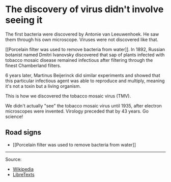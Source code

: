 # The discovery of virus didn't involve seeing it

The first bacteria were discovered by Antonie van Leeuwenhoek. He saw them through his own microscope. Viruses were not discovered like that.

[[Porcelain filter was used to remove bacteria from water]]. In 1892, Russian botanist named Dmitri Ivanovsky discovered that sap of plants infected with tobacco mosaic disease remained infectious after filtering through the finest Chamberland filters.

6 years later, Martinus Beijerinck did similar experiments and showed that this particular infectious agent was able to reproduce and multiply, meaning it's not a toxin but a living organism.

This is how we discovered the tobacco mosaic virus (TMV).

We didn't actually "see" the tobacco mosaic virus until 1935, after electron microscopes were invented. Virology preceded that by 43 years. Go science!

## Road signs

- [[Porcelain filter was used to remove bacteria from water]]

---

Source:
- [Wikipedia](https://en.wikipedia.org/wiki/Tobacco_mosaic_virus)
- [LibreTexts](https://bio.libretexts.org/Bookshelves/Introductory_and_General_Biology/Introductory_Biology_(CK-12)/07%3A_Prokaryotes_and_Viruses/7.10%3A_Discovery_and_Origin_of_Viruses)